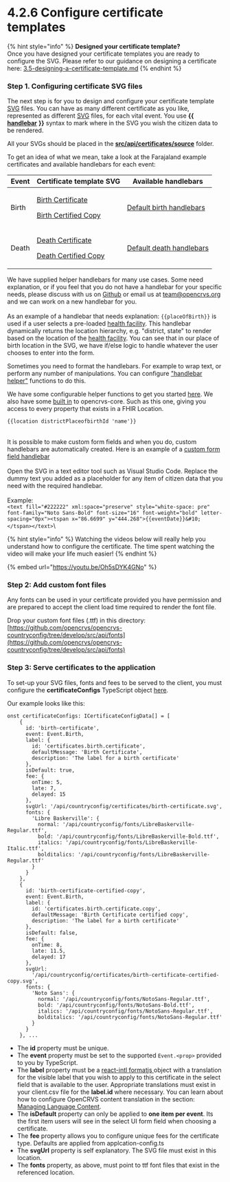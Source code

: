 # 4.2.6 Configure certificate templates

{% hint style="info" %}
**Designed your certificate template?**\
Once you have designed your certificate templates you are ready to configure the SVG. Please refer to our guidance on designing a certificate here: [3.5-designing-a-certificate-template.md](../../2.-gather-requirements/3.5-designing-a-certificate-template.md "mention")
{% endhint %}

### Step 1. Configuring certificate SVG files

The next step is for you to design and configure your certificate template [SVG](https://en.wikipedia.org/wiki/SVG) files.  You can have as many different certificate as you like, represented as different [SVG](https://en.wikipedia.org/wiki/SVG) files, for each vital event.  You use **\{{** [**handlebar**](https://handlebarsjs.com/) **\}}** syntax to mark where in the SVG you wish the citizen data to be rendered. &#x20;

All your SVGs should be placed in the [**src/api/certificates/source**](https://github.com/opencrvs/opencrvs-countryconfig/tree/develop/src/api/certificates/source) folder.

To get an idea of what we mean, take a look at the Farajaland example certificates and available handlebars for each event:

| Event | Certificate template SVG                                                                                                                                                                                                                                                                                                                          | Available handlebars                                                                                                                 |
| ----- | ------------------------------------------------------------------------------------------------------------------------------------------------------------------------------------------------------------------------------------------------------------------------------------------------------------------------------------------------- | ------------------------------------------------------------------------------------------------------------------------------------ |
| Birth | <p><a href="https://github.com/opencrvs/opencrvs-countryconfig/blob/develop/src/api/certificates/source/birth-certificate-certified-copy.svg">Birth Certificate</a></p><p><a href="https://github.com/opencrvs/opencrvs-countryconfig/blob/develop/src/api/certificates/source/birth-certificate-certified-copy.svg">Birth Certified Copy</a></p> | [Default birth handlebars](https://github.com/opencrvs/opencrvs-countryconfig/blob/develop/src/form/birth/certificate-handlebars.ts) |
| Death | <p><a href="https://github.com/opencrvs/opencrvs-countryconfig/blob/develop/src/api/certificates/source/death-certificate-certified-copy.svg">Death Certificate</a></p><p><a href="https://github.com/opencrvs/opencrvs-countryconfig/blob/develop/src/api/certificates/source/death-certificate-certified-copy.svg">Death Certified Copy</a></p> | [Default death handlebars](https://github.com/opencrvs/opencrvs-countryconfig/blob/develop/src/form/death/certficate-handlebars.ts)  |

We have supplied helper handlebars for many use cases. Some need explanation, or if you feel that you do not have a handlebar for your specific needs, please discuss with us on [Github](https://github.com/opencrvs/opencrvs-core/discussions) or email us at [team@opencrvs.org](mailto:team@opencrvs.org) and we can work on a new handlebar for you.  \
\
As an example of a handlebar that needs explanation: `{{placeOfBirth}}` is used if a user selects a pre-loaded [health facility](3.2.3-set-up-cr-offices-and-health-facilities/3.2.3.2-prepare-source-file-for-health-facilities.md). This handlebar dynamically returns the location hierarchy, e.g. "district, state" to render based on the location of the [health facility](3.2.3-set-up-cr-offices-and-health-facilities/3.2.3.2-prepare-source-file-for-health-facilities.md). You can see that in our place of birth location in the SVG, we have if/else logic to handle whatever the user chooses to enter into the form.

Sometimes you need to format the handlebars. For example to wrap text, or perform any number of manipulations.  You can configure ["handlebar helper"](https://github.com/opencrvs/opencrvs-countryconfig/blob/develop/src/form/common/certificate/handlebars/helpers.ts) functions to do this.

We have some configurable helper functions to get you started [here](https://github.com/opencrvs/opencrvs-countryconfig/blob/develop/src/form/common/certificate/handlebars/helpers.ts).  We also have some [built in](https://github.com/opencrvs/opencrvs-core/blob/cf1cb763abae7211fa3648a742d3763fd947eaa3/packages/client/src/views/PrintCertificate/PDFUtils.ts#L183) to opencrvs-core.  Such as this one, giving you access to every property that exists in a FHIR Location.

```xml
{{location districtPlaceofbirthId 'name'}}
```

\
It is possible to make custom form fields and when you do, custom handlebars are automatically created. Here is an example of a [custom form field handlebar](https://github.com/opencrvs/opencrvs-countryconfig/blob/551e864ab59d59ae2e65eec8d1d0d9651ae0a3d7/src/form/custom-fields.ts#L29)\
\
Open the SVG in a text editor tool such as Visual Studio Code. Replace the dummy text you added as a placeholder for any item of citizen data that you need with the required handlebar.\
\
Example:\
`<text fill="#222222" xml:space="preserve" style="white-space: pre" font-family="Noto Sans-Bold" font-size="16" font-weight="bold" letter-spacing="0px"><tspan x="86.6699" y="444.268">{{eventDate}}&#10;</tspan></text>`\\

{% hint style="info" %}
Watching the videos below will really help you understand how to configure the certificate.  The time spent watching the video will make your life much easier!
{% endhint %}

{% embed url="https://youtu.be/Oh5sDYK4GNo" %}

### **Step 2: Add custom font files**

Any fonts can be used in your certificate provided you have permission and are prepared to accept the client load time required to render the font file.

Drop your custom font files (.ttf) in this directory: [https://github.com/opencrvs/opencrvs-countryconfig/tree/develop/src/api/fonts](https://github.com/opencrvs/opencrvs-countryconfig/tree/develop/src/api/fonts)

### Step 3: Serve certificates to the application

To set-up your SVG files, fonts and fees to be served to the client, you must configure the **certificateConfigs** TypeScript object [here](https://github.com/opencrvs/opencrvs-countryconfig/blob/d531d4c767cd280cb4cb5f0a7a55cd429c277054/src/api/certificates/handler.ts#L44).

Our example looks like this:

```
onst certificateConfigs: ICertificateConfigData[] = [
    {
      id: 'birth-certificate',
      event: Event.Birth,
      label: {
        id: 'certificates.birth.certificate',
        defaultMessage: 'Birth Certificate',
        description: 'The label for a birth certificate'
      },
      isDefault: true,
      fee: {
        onTime: 5,
        late: 7,
        delayed: 15
      },
      svgUrl: '/api/countryconfig/certificates/birth-certificate.svg',
      fonts: {
        'Libre Baskerville': {
          normal: '/api/countryconfig/fonts/LibreBaskerville-Regular.ttf',
          bold: '/api/countryconfig/fonts/LibreBaskerville-Bold.ttf',
          italics: '/api/countryconfig/fonts/LibreBaskerville-Italic.ttf',
          bolditalics: '/api/countryconfig/fonts/LibreBaskerville-Regular.ttf'
        }
      }
    },
    {
      id: 'birth-certificate-certified-copy',
      event: Event.Birth,
      label: {
        id: 'certificates.birth.certificate.copy',
        defaultMessage: 'Birth Certificate certified copy',
        description: 'The label for a birth certificate'
      },
      isDefault: false,
      fee: {
        onTime: 8,
        late: 11.5,
        delayed: 17
      },
      svgUrl:
        '/api/countryconfig/certificates/birth-certificate-certified-copy.svg',
      fonts: {
        'Noto Sans': {
          normal: '/api/countryconfig/fonts/NotoSans-Regular.ttf',
          bold: '/api/countryconfig/fonts/NotoSans-Bold.ttf',
          italics: '/api/countryconfig/fonts/NotoSans-Regular.ttf',
          bolditalics: '/api/countryconfig/fonts/NotoSans-Regular.ttf'
        }
      }
    }, ...
```

* The **id** property must be unique.
* The **event** property must be set to the supported `Event.<prop>` provided to you by TypeScript.
* The **label** property must be a [react-intl formatjs ](https://www.npmjs.com/package/react-intl)object with a translation for the visible label that you wish to apply to this certificate in the select field that is available to the user.  Appropriate translations must exist in your client.csv file for the **label.id** where necessary.  You can learn about how to configure OpenCRVS content translation in the section: [Managing Language Content](3.2.5-set-up-application-settings/3.2.9.1-managing-language-content/).
* The **isDefault** property can only be applied to **one item per event**.  Its the first item users will see in the select UI form field when choosing a certificate.
* The **fee** property allows you to configure unique fees for the certificate type.  Defaults are applied from applcation-config.ts
* The **svgUrl** property is self explanatory.  The SVG file must exist in this location.
* The **fonts** property, as above, must point to ttf font files that exist in the referenced location.
